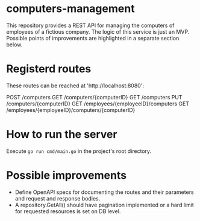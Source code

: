 # computers-management
This repository provides a REST API for managing the computers of employees of a fictious company. The logic of this service 
is just an MVP. Possible points of improvements are highlighted in a separate section below.

# Registerd routes
These routes can be reached at 'http://localhost:8080':

POST /computers
GET /computers/{computerID}
GET /computers
PUT /computers/{computerID}
GET /employees/{employeeID}/computers
GET /employees/{employeeID}/computers/{computerID}

# How to run the server
Execute `go run cmd/main.go` in the project's root directory.

# Possible improvements
- Define OpenAPI specs for documenting the routes and their parameters and request and response bodies.
- A repository.GetAll() should have pagination implemented or a hard limit for requested resources is set on DB level.
